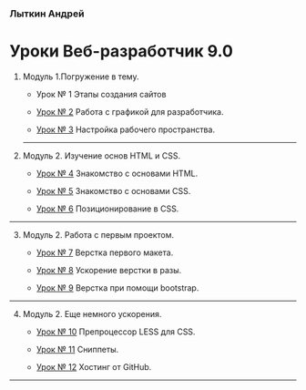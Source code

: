 ### Лыткин Андрей
# Уроки Веб-разработчик 9.0 

 1. Модуль 1.Погружение в тему.
 
    - Урок № 1 Этапы создания сайтов 
    
    - [Урок № 2](https://yadi.sk/d/vkcoHvnD3LXfxm "Описание") Работа с графикой для разработчика. 
    
    - [Урок № 3](https://1.downloader.disk.yandex.ru/preview/c3b80bb26a6a33efe49df795aa92f9ab61b89a1d9dfac1725b37acff3cdbc6e7/inf/ZNGzRT2EKI3NXP27PksweAtngyqy9Av67R9UVV5zKex_7-zFVMythRUCY-JNNkoFGdyprFfmaQRE2wdHzn3oyA%3D%3D?uid=127732801&filename=%D0%A1%D0%BD%D0%B8%D0%BC%D0%BE%D0%BA.JPG&disposition=inline&hash=&limit=0&content_type=image%2Fjpeg&tknv=v2&size=1239x514 "Описание") Настройка рабочего пространства.
    ___
    
 2. Модуль 2. Изучение основ HTML и CSS.
    
    - [Урок № 4](https://kotmn.github.io/Lessons/lesson_4/ "Знакомство с основами HTML") Знакомство с основами HTML. 
    
    - [Урок № 5](https://kotmn.github.io/Lessons/lesson_4/ "Описание") Знакомство с основами CSS. 
    
    - [Урок № 6](https://kotmn.github.io/Lessons/lesson_6/ "Описание") Позиционирование в CSS.
___
    
 3. Модуль 2. Работа с первым проектом.
    
    - [Урок № 7](https://kotmn.github.io/Lessons/lesson_7/ "Описание") Верстка первого макета. 
    
    - [Урок № 8](https://kotmn.github.io/Lessons/lesson_8/ "Описание") Ускорение верстки в разы. 
    
    - [Урок № 9](https://kotmn.github.io/Lessons/lesson_9/ "Описание") Верстка при помощи bootstrap.
 ___
    
 4. Модуль 2. Еще немного ускорения.
    
    - [Урок № 10](https://kotmn.github.io/Lessons/lesson_10/ "Описание") Препроцессор LESS для CSS. 
    
    - [Урок № 11](https://yadi.sk/d/tZCogB0J3LXhgY "Описание") Сниппеты.
    
    - [Урок № 12](https://kotmn.github.io/ "Описание") Хостинг от GitHub.
 ___

